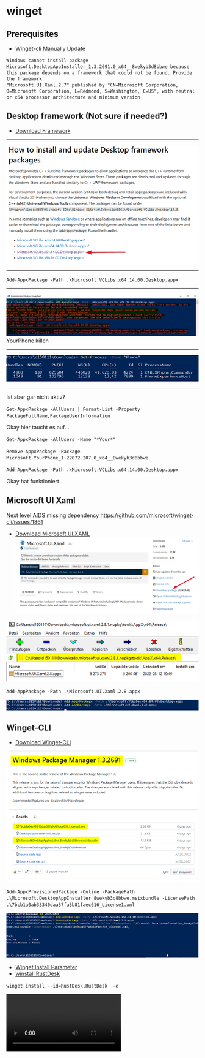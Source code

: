 # winget
## Prerequisites
- [Winget-cli Manually Update](https://github.com/microsoft/winget-cli#manually-update)

````
Windows cannot install package Microsoft.DesktopAppInstaller_1.3.2691.0_x64__8wekyb3d8bbwe because this package depends on a framework that could not be found. Provide the framework
"Microsoft.UI.Xaml.2.7" published by "CN=Microsoft Corporation, O=Microsoft Corporation, L=Redmond, S=Washington, C=US", with neutral or x64 processor architecture and minimum version
````

## **Desktop framework** (Not sure if needed?)
- [Download Framework](https://learn.microsoft.com/en-gb/troubleshoot/developer/visualstudio/cpp/libraries/c-runtime-packages-desktop-bridge#how-to-install-and-update-desktop-framework-packages)
---
![](attachments/winget_cli_001.png)

---

``Add-AppxPackage -Path .\Microsoft.VCLibs.x64.14.00.Desktop.appx``

---

![](attachments/winget_cli_002.png)
YourPhone killen

---

![](attachments/winget_cli_003.png)

---

Ist aber gar nicht aktiv?

``Get-AppxPackage -AllUsers | Format-List -Property PackageFullName,PackageUserInformation``

Okay hier taucht es auf...

``Get-AppxPackage -AllUsers -Name "*Your*"``

``Remove-AppxPackage -Package Microsoft.YourPhone_1.22072.207.0_x64__8wekyb3d8bbwe``

``Add-AppxPackage -Path .\Microsoft.VCLibs.x64.14.00.Desktop.appx``

Okay hat funktioniert.

## **Microsoft UI Xaml**
Next level AIDS missing dependency
https://github.com/microsoft/winget-cli/issues/1861 

- [Download Microsoft.UI.XAML](https://www.nuget.org/packages/Microsoft.UI.Xaml/)
![](attachments/winget_cli_004.png)

![](attachments/winget_cli_005.png)

``Add-AppPackage -Path .\Microsoft.UI.Xaml.2.8.appx``

![](attachments/winget_cli_006.png)

## **Winget-CLI**
- [Download Winget-CLI](https://github.com/microsoft/winget-cli/releases)

![](attachments/winget_cli_007.png)

``Add-AppxProvisionedPackage -Online -PackagePath .\Microsoft.DesktopAppInstaller_8wekyb3d8bbwe.msixbundle -LicensePath .\7bcb1a0ab33340daa57fa5b81faec616_License1.xml``

![](attachments/winget_cli_008.png)

- [Winget Install Parameter](https://learn.microsoft.com/en-us/windows/package-manager/winget/install)
- [winstall RustDesk](https://winstall.app/apps/RustDesk.RustDesk)

``winget install --id=RustDesk.RustDesk  -e``

![](attachments/winget_cli_009.webm)

